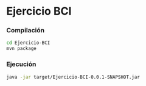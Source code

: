 # Ejercicio BCI

### Compilación

```sh
cd Ejercicio-BCI
mvn package
```

### Ejecución
```sh
java -jar target/Ejercicio-BCI-0.0.1-SNAPSHOT.jar
```